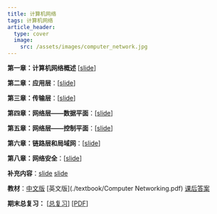 ```yaml
---
title: 计算机网络
tags: 计算机网络
article_header:
  type: cover
  image:
    src: /assets/images/computer_network.jpg
---
```


<!--more-->

**第一章：计算机网络概述** \[[slide](./slide/计算机网络-第一章（2019）v2.pdf)\]

**第二章：应用层**：\[[slide](./slide/计算机网络-第二章（2019）.pdf)\] 

**第三章：传输层**：\[[slide](./slide/计算机网络-第三章（2019）.pdf)\] 

**第四章：网络层——数据平面**：\[[slide](./slide/计算机网络-第四章（2019）.pdf)\] 

**第五章：网络层——控制平面**：\[[slide](./slide/计算机网络-第五章（2019）.pdf)\] 

**第六章：链路层和局域网**：\[[slide](./slide/计算机网络-第六章（2019）.pdf)\] 

**第八章：网络安全**：\[[slide](./slide/计算机网络-第八章（2017）.pdf)\] 

**补充内容**：[slide](./slide/计算机网络-补课内容.pdf) [slide](./slide/计算机网络-补课内容2.pdf)

**教材**：[中文版](./textbook/计算机网络.pdf) [英文版](./textbook/Computer Networking.pdf) [课后答案](./textbook/计算机网络：自顶向下方法(原书第7版)英文配套答案.pdf)

**期末总复习：** [[总复习](./note/计网复习.html)] [[PDF](./note/计网复习.pdf)]